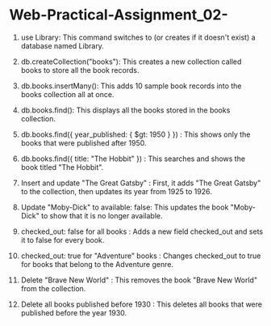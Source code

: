 # Web-Practical-Assignment_02-

01. use Library: 
This command switches to (or creates if it doesn't exist) a database named Library.

02. db.createCollection("books"):
This creates a new collection called books to store all the book records.

03. db.books.insertMany():
This adds 10 sample book records into the books collection all at once.

04. db.books.find():
This displays all the books stored in the books collection.

05. db.books.find({ year_published: { $gt: 1950 } }) :
This shows only the books that were published after 1950.

06. db.books.find({ title: "The Hobbit" }) :
This searches and shows the book titled "The Hobbit".

07. Insert and update "The Great Gatsby" :
First, it adds "The Great Gatsby" to the collection, then updates its year from 1925 to 1926.

08. Update "Moby-Dick" to available: false: 
This updates the book "Moby-Dick" to show that it is no longer available.

09. checked_out: false for all books :
Adds a new field checked_out and sets it to false for every book.

10. checked_out: true for "Adventure" books :
Changes checked_out to true for books that belong to the Adventure genre.

11. Delete "Brave New World" :
This removes the book "Brave New World" from the collection.

12. Delete all books published before 1930 :
This deletes all books that were published before the year 1930.
